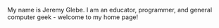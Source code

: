 My name is Jeremy Glebe. I am an educator, programmer, and general computer geek - welcome to my home page!
